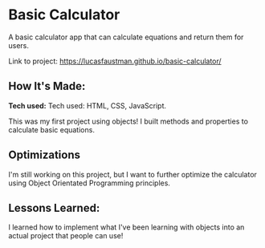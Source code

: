 # Basic Calculator

A basic calculator app that can calculate equations and return them for users.

Link to project: https://lucasfaustman.github.io/basic-calculator/

## How It's Made:

**Tech used:**
Tech used: HTML, CSS, JavaScript.

This was my first project using objects! I built methods and properties to calculate basic equations.

## Optimizations

I'm still working on this project, but I want to further optimize the calculator using Object Orientated Programming principles.

## Lessons Learned:

I learned how to implement what I've been learning with objects into an actual project that people can use!